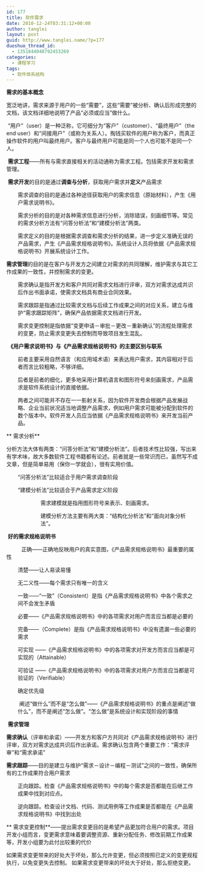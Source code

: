 ```yaml
---
id: 177
title: 软件需求
date: 2010-12-24T03:31:12+00:00
author: tanglei
layout: post
guid: http://www.tanglei.name/?p=177
duoshuo_thread_id:
  - 1351844048792453269
categories:
  - 课程学习
tags:
  - 软件体系结构
---
```

**需求的基本概念**

宽泛地讲，需求来源于用户的一些“需要”，这些“需要”被分析、确认后形成完整的文档，该文档详细地说明了产品“必须或应当”做什么。

 “用户”（user）是一种泛称，它可细分为“客户”（customer）、“最终用户”（the end user）和“间接用户”（或称为关系人）。掏钱买软件的用户称为客户，而真正操作软件的用户叫最终用户。客户与最终用户可能是同一个人也可能不是同一个人。

 **需求工程**——所有与需求直接相关的活动通称为需求工程。包括需求开发和需求管理。

 **需求开发**的目的是通过**调查与分析**，获取用户需求并**定义**产品需求

<p style="padding-left: 30px;">
  需求调查的目的是通过各种途径获取用户的需求信息（原始材料），产生《用户需求说明书》。
</p>

<p style="padding-left: 30px;">
  需求分析的目的是对各种需求信息进行分析，消除错误，刻画细节等。常见的需求分析方法有“问答分析法”和“建模分析法”两类。
</p>

<p style="padding-left: 30px;">
  需求定义的目的是根据需求调查和需求分析的结果，进一步定义准确无误的产品需求，产生《产品需求规格说明书》。系统设计人员将依据《产品需求规格说明书》开展系统设计工作。
</p>

**需求管理**的目的是在客户与开发方之间建立对需求的共同理解，维护需求与其它工作成果的一致性，并控制需求的变更。

<p style="padding-left: 30px;">
  需求确认是指开发方和客户共同对需求文档进行评审，双方对需求达成共识后作出书面承诺，使需求文档具有商业合同效果。
</p>

<p style="padding-left: 30px;">
  需求跟踪是指通过比较需求文档与后续工作成果之间的对应关系，建立与维护“需求跟踪矩阵”，确保产品依据需求文档进行开发。
</p>

<p style="padding-left: 30px;">
  需求变更控制是指依据“变更申请－审批－更改－重新确认”的流程处理需求的变更，防止需求变更失去控制而导致项目发生混乱。
</p>

 **《用户需求说明书》与《产品需求规格说明书》的主要区别与联系**

<p style="padding-left: 30px;">
  前者主要采用自然语言（和应用域术语）来表达用户需求，其内容相对于后者而言比较粗略，不够详细。
</p>

<p style="padding-left: 30px;">
  后者是前者的细化，更多地采用计算机语言和图形符号来刻画需求，产品需求是软件系统设计的直接依据。
</p>

<p style="padding-left: 30px;">
  两者之间可能并不存在一一影射关系，因为软件开发商会根据产品发展战略、企业当前状况适当地调整产品需求，例如用户需求可能被分配到软件的数个版本中。软件开发人员应当依据《产品需求规格说明书》来开发当前产品。
</p>

** 需求分析**

分析方法大体有两类：“问答分析法”和“建模分析法”。后者技术性比较强，写出来有学术味，故大多数软件工程书籍都有论述。前者就是一些常识而已，虽然写不成文章，但是简单易用（保你一学就会），很有实用价值。

<p style="padding-left: 30px;">
  “问答分析法”比较适合于用户需求调查阶段
</p>

<p style="padding-left: 30px;">
  “建模分析法”比较适合于产品需求定义阶段
</p>

<p style="padding-left: 90px;">
  需求建模就是指用图形符号来表示、刻画需求。
</p>

<p style="padding-left: 90px;">
  建模分析方法主要有两大类：“结构化分析法”和“面向对象分析法”。
</p>

 **好的需求规格说明书**

          正确——正确地反映用户的真实意图，《产品需求规格说明书》最重要的属性

<p style="padding-left: 30px;">
  清楚——让人易读易懂
</p>

<p style="padding-left: 30px;">
  无二义性——每个需求只有唯一的含义
</p>

<p style="padding-left: 30px;">
  一致——“一致”（Consistent）是指《产品需求规格说明书》中各个需求之间不会发生矛盾
</p>

<p style="padding-left: 30px;">
  必要——《产品需求规格说明书》中的各项需求对用户而言应当都是必要的
</p>

<p style="padding-left: 30px;">
  完备——（Complete）是指《产品需求规格说明书》中没有遗漏一些必要的需求
</p>

<p style="padding-left: 30px;">
  可实现 ——《产品需求规格说明书》中的各项需求对开发方而言应当都是可实现的（Attainable）
</p>

<p style="padding-left: 30px;">
  可验证 ——《产品需求规格说明书》中的各项需求对用户方而言应当都是可验证的（Verifiable）
</p>

<p style="padding-left: 30px;">
  确定优先级
</p>

<p style="padding-left: 30px;">
   阐述“做什么”而不是“怎么做”——《产品需求规格说明书》的重点是阐述“做什么”，而不是阐述“怎么做”。“怎么做”是系统设计和实现阶段的事情
</p>

 **需求管理** 

**需求确认**（评审和承诺）——开发方和客户方共同对《产品需求规格说明书》进行评审，双方对需求达成共识后作出承诺。需求确认包含两个重要工作：“需求评审”和“需求承诺”

**需求跟踪**——目的是建立与维护“需求－设计－编程－测试”之间的一致性，确保所有的工作成果符合用户需求

<p style="padding-left: 30px;">
  正向跟踪。检查《产品需求规格说明书》中的每个需求是否都能在后继工作成果中找到对应点。
</p>

<p style="padding-left: 30px;">
  逆向跟踪。检查设计文档、代码、测试用例等工作成果是否都能在《产品需求规格说明书》中找到出处
</p>

** 需求变更控制**——提出需求变更目的是希望产品更加符合用户的需求。项目开发小组而言，变更需求意味着要调整资源、重新分配任务、修改前期工作成果等，开发小组要为此付出较重的代价

如果需求变更带来的好处大于坏处，那么允许变更，但必须按照已定义的变更规程执行，以免变更失去控制。 如果需求变更带来的坏处大于好处，那么拒绝变更。

